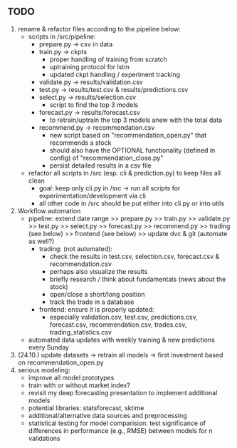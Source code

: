 ## TODO
1. rename & refactor files according to the pipeline below:
    - scripts in /src/pipeline:
        - prepare.py -> csv in data
        - train.py -> ckpts
            - proper handling of training from scratch
            - uptraining protocol for lstm
            - updated ckpt handling / experiment tracking
        - validate.py -> results/validation.csv
        - test.py -> results/test.csv & results/predictions.csv
        - select.py -> results/selection.csv
            - script to find the top 3 models
        - forecast.py -> results/forecast.csv
            - to retrain/uptrain the top 3 models anew with the total data
        - recommend.py -> recommendation.csv        
            - new script based on "recommendation_open.py" that recommends a stock
            - should also have the OPTIONAL functionality (defined in config) of "recommendation_close.py"
            - persist detailed results in a csv file
    - refactor all scripts in /src (esp. cli & prediction.py) to keep files all clean
        - goal: keep only cli.py in /src -> run all scripts for experimentation/development via cli
        - all other code in /src should be put either into cli.py or into utils
2. Workflow automation
    - pipeline: extend date range >> prepare.py >> train.py >> validate.py >> test.py >> select.py >> forecast.py >> recommend.py >> trading (see below) >> frontend (see below) >> update dvc & git (automate as well?)
        - trading: (not automated):
            - check the results in test.csv, selection.csv, forecast.csv & recommendation.csv
            - perhaps also visualize the results
            - briefly research / think about fundamentals (news about the stock)
            - open/close a short/long position
            - track the trade in a database
        - frontend: ensure it is properly updated:
            - especially validation.csv, test.csv, predictions.csv, forecast.csv, recommendation.csv, trades.csv, trading_statistics.csv
    - automated data updates with weekly training & new predictions every Sunday
3. (24.10.) update datasets -> retrain all models -> first investment based on recommendation_open.py
4. serious modeling:
    - improve all model prototypes
    - train with or without market index?
    - revisit my deep forecasting presentation to implement additional models
    - potential libraries: statsforecast, sktime
    - additional/alternative data sources and preprocessing
    - statistical testing for model comparision: test significance of differences in performance (e.g., RMSE) between models for n validations